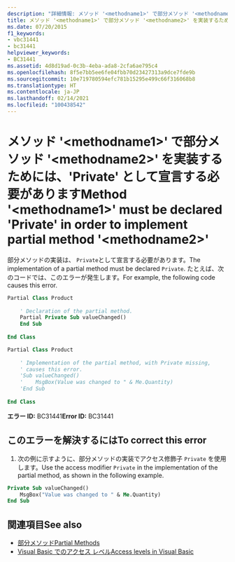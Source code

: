 ```yaml
---
description: "詳細情報: メソッド '<methodname1>' で部分メソッド '<methodname2>' を実装するためには、'Private' として宣言する必要があります"
title: メソッド '<methodname1>' で部分メソッド '<methodname2>' を実装するためには、'Private' として宣言する必要があります
ms.date: 07/20/2015
f1_keywords:
- vbc31441
- bc31441
helpviewer_keywords:
- BC31441
ms.assetid: 4d8d19ad-0c3b-4eba-ada8-2cfa6ae795c4
ms.openlocfilehash: 8f5e7bb5ee6fe04fbb70d23427313a9dce7fde9b
ms.sourcegitcommit: 10e719780594efc781b15295e499c66f316068b8
ms.translationtype: HT
ms.contentlocale: ja-JP
ms.lasthandoff: 02/14/2021
ms.locfileid: "100438542"
---
```

# <a name="method-methodname1-must-be-declared-private-in-order-to-implement-partial-method-methodname2"></a><span data-ttu-id="7c701-103">メソッド '\<methodname1>' で部分メソッド '\<methodname2>' を実装するためには、'Private' として宣言する必要があります</span><span class="sxs-lookup"><span data-stu-id="7c701-103">Method '\<methodname1>' must be declared 'Private' in order to implement partial method '\<methodname2>'</span></span>

<span data-ttu-id="7c701-104">部分メソッドの実装は、 `Private`として宣言する必要があります。</span><span class="sxs-lookup"><span data-stu-id="7c701-104">The implementation of a partial method must be declared `Private`.</span></span> <span data-ttu-id="7c701-105">たとえば、次のコードでは、このエラーが発生します。</span><span class="sxs-lookup"><span data-stu-id="7c701-105">For example, the following code causes this error.</span></span>  
  
```vb  
Partial Class Product  
  
    ' Declaration of the partial method.  
    Partial Private Sub valueChanged()  
    End Sub  
  
End Class  
```  
  
```vb  
Partial Class Product  
  
    ' Implementation of the partial method, with Private missing,
    ' causes this error.
    'Sub valueChanged()  
    '    MsgBox(Value was changed to " & Me.Quantity)  
    'End Sub  
  
End Class  
```  
  
 <span data-ttu-id="7c701-106">**エラー ID:** BC31441</span><span class="sxs-lookup"><span data-stu-id="7c701-106">**Error ID:** BC31441</span></span>  
  
## <a name="to-correct-this-error"></a><span data-ttu-id="7c701-107">このエラーを解決するには</span><span class="sxs-lookup"><span data-stu-id="7c701-107">To correct this error</span></span>  
  
1. <span data-ttu-id="7c701-108">次の例に示すように、部分メソッドの実装でアクセス修飾子 `Private` を使用します。</span><span class="sxs-lookup"><span data-stu-id="7c701-108">Use the access modifier `Private` in the implementation of the partial method, as shown in the following example.</span></span>  
  
```vb  
Private Sub valueChanged()  
    MsgBox("Value was changed to " & Me.Quantity)  
End Sub  
```  
  
## <a name="see-also"></a><span data-ttu-id="7c701-109">関連項目</span><span class="sxs-lookup"><span data-stu-id="7c701-109">See also</span></span>

- [<span data-ttu-id="7c701-110">部分メソッド</span><span class="sxs-lookup"><span data-stu-id="7c701-110">Partial Methods</span></span>](../programming-guide/language-features/procedures/partial-methods.md)
- [<span data-ttu-id="7c701-111">Visual Basic でのアクセス レベル</span><span class="sxs-lookup"><span data-stu-id="7c701-111">Access levels in Visual Basic</span></span>](../programming-guide/language-features/declared-elements/access-levels.md)
